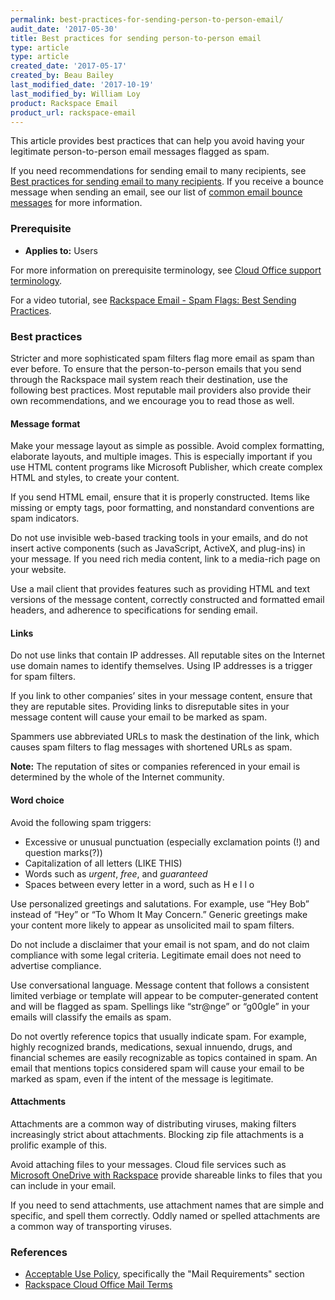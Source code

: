 ```yaml
---
permalink: best-practices-for-sending-person-to-person-email/
audit_date: '2017-05-30'
title: Best practices for sending person-to-person email
type: article
type: article
created_date: '2017-05-17'
created_by: Beau Bailey
last_modified_date: '2017-10-19'
last_modified_by: William Loy
product: Rackspace Email
product_url: rackspace-email
---
```


This article provides best practices that can help you avoid having your legitimate person-to-person email messages flagged as spam.

If you need recommendations for sending email to many recipients, see [Best practices for sending email to many recipients](/how-to/best-practices-for-sending-emails-to-many-recipients). If you receive a bounce message when sending an email, see our list of [common email bounce messages](/how-to/common-email-bounces) for more information.

### Prerequisite

- **Applies to:** Users

For more information on prerequisite terminology, see [Cloud Office support terminology](/how-to/cloud-office-support-terminology).

For a video tutorial, see [Rackspace Email - Spam Flags: Best Sending Practices](https://emailhelp.rackspace.com/l/spam-overview).

### Best practices

Stricter and more sophisticated spam filters flag more email as spam than ever before. To ensure that the person-to-person emails that you send through the Rackspace mail system reach their destination, use the following best practices. Most reputable mail providers also provide their own recommendations, and we encourage you to read those as well.

#### Message format

Make your message layout as simple as possible. Avoid complex formatting, elaborate layouts, and multiple images. This is especially important if you use HTML content programs like Microsoft Publisher, which create complex HTML and styles, to create your content.

If you send HTML email, ensure that it is properly constructed. Items like missing or empty tags, poor formatting, and     nonstandard conventions are spam indicators.

Do not use invisible web-based tracking tools in your emails, and do not insert active components (such as JavaScript, ActiveX, and plug-ins) in your message. If you need rich media content, link to a media-rich page on your website.

Use a mail client that provides features such as providing HTML and text versions of the message content, correctly constructed and formatted email headers, and adherence to specifications for sending email.

#### Links

Do not use links that contain IP addresses. All reputable sites on the Internet use domain names to identify themselves. Using IP addresses is a trigger for spam filters.

If you link to other companies’ sites in your message content, ensure that they are reputable sites. Providing links to disreputable sites in your message content will cause your email to be marked as spam.

Spammers use abbreviated URLs to mask the destination of the link, which causes spam filters to flag messages with shortened URLs as spam.

**Note:** The reputation of sites or companies referenced in your email is determined by the whole of the Internet community.

#### Word choice

Avoid the following spam triggers:

- Excessive or unusual punctuation (especially exclamation points (!) and question marks(?))
- Capitalization of all letters (LIKE THIS)
- Words such as *urgent*, *free*, and *guaranteed*
- Spaces between every letter in a word, such as H e l l o

Use personalized greetings and salutations. For example, use “Hey Bob” instead of “Hey” or “To Whom It May Concern.” Generic greetings make your content more likely to appear as unsolicited mail to spam filters.

Do not include a disclaimer that your email is not spam, and do not claim compliance with some legal criteria. Legitimate email does not need to advertise compliance.

Use conversational language. Message content that follows a consistent limited verbiage or template will appear to be computer-generated content and will be flagged as spam. Spellings like “str@nge” or “g00gle” in your emails will classify the emails as spam.

Do not overtly reference topics that usually indicate spam. For example, highly recognized brands, medications, sexual innuendo, drugs, and financial schemes are easily recognizable as topics contained in spam. An email that mentions topics considered spam will cause your email to be marked as spam, even if the intent of the message is legitimate.

#### Attachments

Attachments are a common way of distributing viruses, making filters increasingly strict about attachments. Blocking zip file attachments is a prolific example of this.

Avoid attaching files to your messages. Cloud file services such as [Microsoft OneDrive with Rackspace](https://www.rackspace.com/office-365) provide shareable links to files that you can include in your email.

If you need to send attachments, use attachment names that are simple and specific, and spell them correctly. Oddly named or spelled attachments are a common way of transporting viruses.


### References

- [Acceptable Use Policy](https://www.rackspace.com/information/legal/aup), specifically the "Mail Requirements" section
- [Rackspace Cloud Office Mail Terms](https://www.rackspace.com/information/legal/mailterms)
